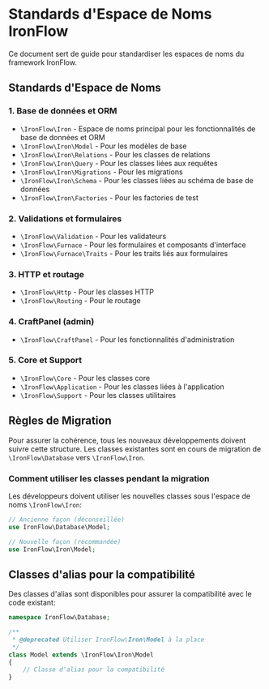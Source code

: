 # Standards d'Espace de Noms IronFlow

Ce document sert de guide pour standardiser les espaces de noms du framework IronFlow.

## Standards d'Espace de Noms

### 1. Base de données et ORM

- `\IronFlow\Iron` - Espace de noms principal pour les fonctionnalités de base de données et ORM
- `\IronFlow\Iron\Model` - Pour les modèles de base
- `\IronFlow\Iron\Relations` - Pour les classes de relations
- `\IronFlow\Iron\Query` - Pour les classes liées aux requêtes
- `\IronFlow\Iron\Migrations` - Pour les migrations
- `\IronFlow\Iron\Schema` - Pour les classes liées au schéma de base de données
- `\IronFlow\Iron\Factories` - Pour les factories de test

### 2. Validations et formulaires

- `\IronFlow\Validation` - Pour les validateurs
- `\IronFlow\Furnace` - Pour les formulaires et composants d'interface
- `\IronFlow\Furnace\Traits` - Pour les traits liés aux formulaires

### 3. HTTP et routage

- `\IronFlow\Http` - Pour les classes HTTP
- `\IronFlow\Routing` - Pour le routage

### 4. CraftPanel (admin)

- `\IronFlow\CraftPanel` - Pour les fonctionnalités d'administration

### 5. Core et Support

- `\IronFlow\Core` - Pour les classes core
- `\IronFlow\Application` - Pour les classes liées à l'application
- `\IronFlow\Support` - Pour les classes utilitaires

## Règles de Migration

Pour assurer la cohérence, tous les nouveaux développements doivent suivre cette structure.
Les classes existantes sont en cours de migration de `\IronFlow\Database` vers `\IronFlow\Iron`.

### Comment utiliser les classes pendant la migration

Les développeurs doivent utiliser les nouvelles classes sous l'espace de noms `\IronFlow\Iron`:

```php
// Ancienne façon (déconseillée)
use IronFlow\Database\Model;

// Nouvelle façon (recommandée)
use IronFlow\Iron\Model;
```

## Classes d'alias pour la compatibilité

Des classes d'alias sont disponibles pour assurer la compatibilité avec le code existant:

```php
namespace IronFlow\Database;

/**
 * @deprecated Utiliser IronFlow\Iron\Model à la place
 */
class Model extends \IronFlow\Iron\Model
{
    // Classe d'alias pour la compatibilité
}
```
